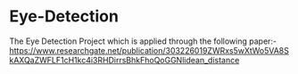# Eye-Detection
The Eye Detection Project which is applied through the following paper:-
https://www.researchgate.net/publication/303226019ZWRxs5wXtWo5VA8SkAXQaZWFLF1cH1kc4i3RHDirrsBhkFhoQoGGNlidean_distance
